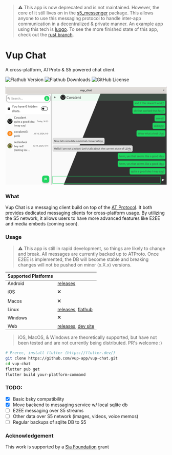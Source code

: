 > ⚠️ This app is now deprecated and is not maintained. However, the core of it still lives on in the [s5_messenger](https://github.com/s5-dev/s5_messenger) package. This allows anyone to use this messaging protocol to handle inter-app communication in a decentralized & private manner. An example app using this tech is [luogo](https://github.com/lukehmcc/luogo). To see the more finished state of this app, check out the [rust branch](https://github.com/vup-app/vup-chat/tree/rust).

# Vup Chat

A cross-platform, ATProto & S5 powered chat client.

![Flathub Version](https://img.shields.io/flathub/v/app.vup.VupChat)
![Flathub Downloads](https://img.shields.io/flathub/downloads/app.vup.VupChat)
![GitHub License](https://img.shields.io/github/license/vup-app/vup-chat)

![](static/UI.png)

### What

Vup Chat is a messaging client build on top of the [AT Protocol](https://atproto.com/). It both provides dedicated messaging clients for cross-platform usage. By utilizing the S5 network, it allows users to have more advanced features like E2EE and media embeds (coming soon).

### Usage

> ⚠️ This app is still in rapid development, so things are likely to change and break. All messages are currently backed up to ATProto. Once E2EE is implemented, the DB will become stable and breaking changes will not be pushed on minor (x.X.x) versions.

| Supported Platforms |                                                                                                               |
| ------------------- | ------------------------------------------------------------------------------------------------------------- |
| Android             | [releases](https://github.com/vup-app/vup-chat/releases)                                                      |
| iOS                 | 🗙                                                                                                             |
| Macos               | 🗙                                                                                                             |
| Linux               | [releases](https://github.com/vup-app/vup-chat/releases), [flathub](https://flathub.org/apps/app.vup.VupChat) |
| Windows             | 🗙                                                                                                             |
| Web                 | [releases](https://github.com/vup-app/vup-chat/releases), [dev site](https://vup-chat.jptr.tech)              |

> iOS, MacOS, & Windows are theoretically supported, but have not been tested and are not currently being distributed. PR's welcome :)

```bash
# Prerec, install flutter (https://flutter.dev/)
git clone https://github.com/vup-app/vup-chat.git
cd vup-chat
flutter pub get
flutter build your-platform-command
```

### TODO:

- [x] Basic bsky compatibility
- [x] Move backend to messaging service w/ local sqlite db
- [ ] E2EE messaging over S5 streams
- [ ] Other data over S5 network (images, videos, voice memos)
- [ ] Regular backups of sqlite DB to S5

### Acknowledgement

This work is supported by a [Sia Foundation](https://sia.tech/) grant
